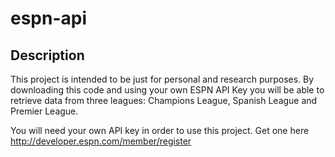 espn-api
========

<h2>Description</h2>
This project is intended to be just for personal and research purposes. By downloading this code and using your own ESPN API Key you will be able to retrieve data from three leagues: Champions League, Spanish League and Premier League.

You will need your own API key in order to use this project. Get one here http://developer.espn.com/member/register 
